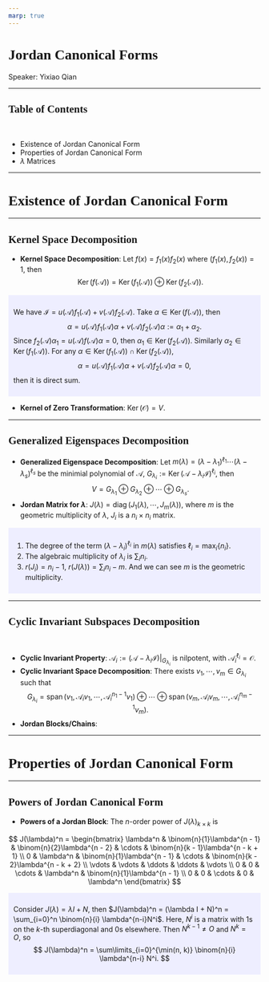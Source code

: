 ```yaml
---
marp: true
---
```

<style>
  section {
    font-family: 'LXGW Bright';
  }

  h1, h2, h3 {
    font-family: 'LXGW Bright';
  }
</style>
<style>
img[alt~="center"] {
  display: block;
  margin: 0 auto;
}
</style>
<style>
.note {
  background-color: #eef;
  padding: 10px;
  margin: 10px 0;
  text-align: left;
}
.trick {
  background-color: #fee;
  padding: 10px;
  margin: 10px 0;
  text-align: left;
}
</style>

# Jordan Canonical Forms

Speaker: Yixiao Qian

---

## Table of Contents

<br>

- Existence of Jordan Canonical Form
- Properties of Jordan Canonical Form
- $\lambda$ Matrices

---

# Existence of Jordan Canonical Form

---

## Kernel Space Decomposition

- **Kernel Space Decomposition**: Let $f(x) = f_1(x)f_2(x)$ where $(f_1(x), f_2(x)) = 1$, then
$$ \operatorname{Ker}(f(\mathcal{A})) = \operatorname{Ker}(f_1(\mathcal{A})) \oplus \operatorname{Ker}(f_2(\mathcal{A})). $$

<div class=note>

We have ${\displaystyle \mathcal{I} = u(\mathcal{A})f_1(\mathcal{A}) + v(\mathcal{A})f_2(\mathcal{A})}$. Take $\alpha \in \operatorname{Ker}(f(\mathcal{A}))$, then
$$ \alpha = u(\mathcal{A})f_1(\mathcal{A})\alpha + v(\mathcal{A})f_2(\mathcal{A})\alpha := \alpha_1 + \alpha_2. $$
Since $f_2(\mathcal{A})\alpha_1 = u(\mathcal{A})f(\mathcal{A})\alpha = 0$, then $\alpha_1 \in \operatorname{Ker}(f_2(\mathcal{A}))$. Similarly $\alpha_2 \in \operatorname{Ker}(f_1(\mathcal{A}))$. For any $\alpha \in \operatorname{Ker}(f_1(\mathcal{A}))\cap \operatorname{Ker}(f_2(\mathcal{A}))$,
$$ \alpha = u(\mathcal{A})f_1(\mathcal{A})\alpha + v(\mathcal{A})f_2(\mathcal{A})\alpha = 0, $$
then it is direct sum.
</div>

- **Kernel of Zero Transformation**: $\operatorname{Ker}(\mathcal{O}) = V$.


---

## Generalized Eigenspaces Decomposition

- **Generalized Eigenspace Decomposition**: Let $m(\lambda) = (\lambda-\lambda_1)^{\ell_1} \cdots (\lambda - \lambda_s)^{\ell_s}$ be the minimial polynomial of $\mathcal{A}$, $G_{\lambda_i} := \operatorname{Ker}(\mathcal{A} - \lambda_i \mathcal{I})^{\ell_i}$, then
$$ V = G_{\lambda_1} \oplus G_{\lambda_2} \oplus \cdots \oplus G_{\lambda_s}. $$
- **Jordan Matrix for $\lambda$**: $J(\lambda) = \operatorname{diag}(J_1(\lambda), \cdots, J_m(\lambda))$, where $m$ is the geometric multiplicity of $\lambda$, $J_i$ is a $n_i \times n_i$ matrix.

<div class=note>

1. The degree of the term $(\lambda-\lambda_i)^{\ell_i}$ in $m(\lambda)$ satisfies $\ell_i = \max_i \{n_i\}$.
2. The algebraic multiplicity of $\lambda_i$ is $\sum_i n_i$.
3. $r(J_i) = n_i - 1$, $r(J(\lambda)) = \sum_i n_i - m$. And we can see $m$ is the geometric multiplicity.
</div>


---

## Cyclic Invariant Subspaces Decomposition

<br>

- **Cyclic Invariant Property**: $\mathcal{A}_i:=(\mathcal{A} - \lambda_i \mathcal{I})|_{G_{\lambda_i}}$ is nilpotent, with $\mathcal{A}_i^{\ell_i} = \mathcal{O}$.
- **Cyclic Invariant Space Decomposition**: There exists $v_1,\cdots,v_m \in G_{\lambda_i}$ such that
$$ G_{\lambda_i} = \operatorname{span}(v_1, \mathcal{A}_i v_1, \cdots, \mathcal{A}_i^{n_1-1}v_1) \oplus \cdots \oplus \operatorname{span}(v_m, \mathcal{A}_iv_m, \cdots, \mathcal{A}^{n_m - 1}_i v_m). $$
- **Jordan Blocks/Chains**:


---

# Properties of Jordan Canonical Form

---

## Powers of Jordan Canonical Form

- **Powers of a Jordan Block**: The $n$-order power of $J(\lambda)_{k \times k}$ is

$$
  J(\lambda)^n = 
  \begin{bmatrix}
  \lambda^n & \binom{n}{1}\lambda^{n - 1} & \binom{n}{2}\lambda^{n - 2} & \cdots & \binom{n}{k - 1}\lambda^{n - k + 1} \\
  0 & \lambda^n & \binom{n}{1}\lambda^{n - 1} & \cdots & \binom{n}{k - 2}\lambda^{n - k + 2} \\
  \vdots & \vdots & \ddots & \ddots & \vdots \\
  0 & 0 & \cdots & \lambda^n & \binom{n}{1}\lambda^{n - 1} \\
  0 & 0 & \cdots & 0 & \lambda^n
  \end{bmatrix}
$$

<div class=note>

Consider $J(\lambda) = \lambda I + N$, then $J(\lambda)^n = (\lambda I + N)^n = \sum_{i=0}^n \binom{n}{i} \lambda^{n-i}N^i$. Here, $N^i$ is a matrix with $1$s on the $k$-th superdiagonal and $0$s elsewhere. Then $N^{k-1} \neq O$ and $N^k = O$, so
$$ J(\lambda)^n = \sum\limits_{i=0}^{\min(n, k)} \binom{n}{i} \lambda^{n-i} N^i. $$

</div>

